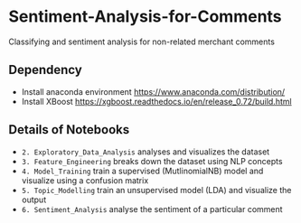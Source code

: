# Sentiment-Analysis-for-Comments
Classifying and sentiment analysis for non-related merchant comments

## Dependency
* Install anaconda environment
https://www.anaconda.com/distribution/
* Install XBoost 
https://xgboost.readthedocs.io/en/release_0.72/build.html

## Details of Notebooks
* ```2. Exploratory_Data_Analysis``` analyses and visualizes the dataset
* ```3. Feature_Engineering``` breaks down the dataset using NLP concepts
* ```4. Model_Training``` train a supervised (MutlinomialNB) model and visualize using a confusion matrix
* ```5. Topic_Modelling``` train an unsupervised model (LDA) and visualize the output
* ```6. Sentiment_Analysis``` analyse the sentiment of a particular comment 
